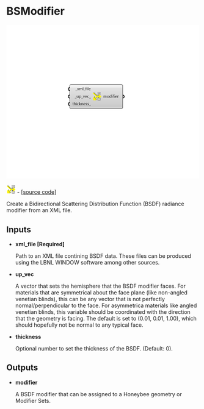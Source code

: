 # BSModifier

![](../../.gitbook/assets/BSModifier.png)

![](../../.gitbook/assets/BSModifier%20%281%29.png) - [\[source code\]](https://github.com/ladybug-tools/honeybee-grasshopper-radiance/blob/master/honeybee_grasshopper_radiance/src//HB%20BSDF%20Modifier.py)

Create a Bidirectional Scattering Distribution Function \(BSDF\) radiance modifier from an XML file.

## Inputs

* **xml\_file \[Required\]**

  Path to an XML file contining BSDF data. These files can be produced using the LBNL WINDOW software among other sources. 

* **up\_vec**

  A vector that sets the hemisphere that the BSDF modifier faces. For materials that are symmetrical about the face plane \(like non-angled venetian blinds\), this can be any vector that is not perfectly normal/perpendicular to the face. For asymmetrica materials like angled venetian blinds, this variable should be coordinated with the direction that the geometry is facing. The default is set to \(0.01, 0.01, 1.00\), which should hopefully not be normal to any typical face. 

* **thickness**

  Optional number to set the thickness of the BSDF. \(Default: 0\). 

## Outputs

* **modifier**

  A BSDF modifier that can be assigned to a Honeybee geometry or Modifier Sets. 

